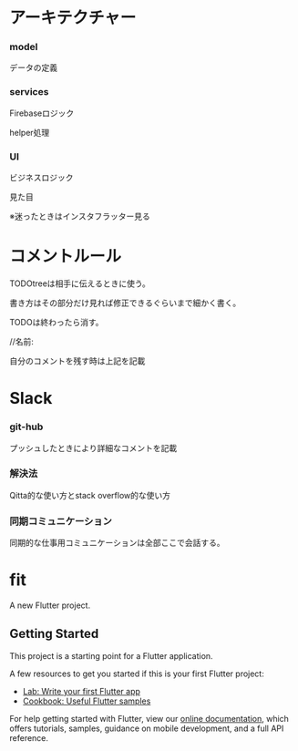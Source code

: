 # アーキテクチャー

### model

データの定義

### services

Firebaseロジック

helper処理

### UI

ビジネスロジック

見た目

※迷ったときはインスタフラッター見る

# コメントルール

TODOtreeは相手に伝えるときに使う。

書き方はその部分だけ見れば修正できるぐらいまで細かく書く。

TODOは終わったら消す。

//名前:

自分のコメントを残す時は上記を記載

# Slack

### git-hub

プッシュしたときにより詳細なコメントを記載

### 解決法

Qitta的な使い方とstack overflow的な使い方

### 同期コミュニケーション

同期的な仕事用コミュニケーションは全部ここで会話する。



# fit

A new Flutter project.

## Getting Started

This project is a starting point for a Flutter application.

A few resources to get you started if this is your first Flutter project:

- [Lab: Write your first Flutter app](https://flutter.dev/docs/get-started/codelab)
- [Cookbook: Useful Flutter samples](https://flutter.dev/docs/cookbook)

For help getting started with Flutter, view our
[online documentation](https://flutter.dev/docs), which offers tutorials,
samples, guidance on mobile development, and a full API reference.
